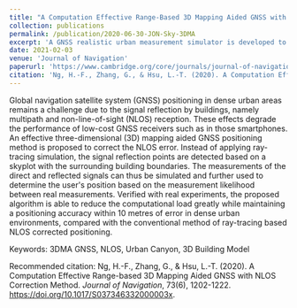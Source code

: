 ```yaml
---
title: "A Computation Effective Range-Based 3D Mapping Aided GNSS with NLOS Correction Method"
collection: publications
permalink: /publication/2020-06-30-JON-Sky-3DMA
excerpt: 'A GNSS realistic urban measurement simulator is developed to provide measurements for collaborative positioning studies'
date: 2021-02-03
venue: 'Journal of Navigation'
paperurl: 'https://www.cambridge.org/core/journals/journal-of-navigation/article/abs/computation-effective-rangebased-3d-mapping-aided-gnss-with-nlos-correction-method/8C84E4AA4FF7DC640BAA7369C7ECFC90'
citation: 'Ng, H.-F., Zhang, G., & Hsu, L.-T. (2020). A Computation Effective Range-based 3D Mapping Aided GNSS with NLOS Correction Method. <i>Journal of Navigation</i>, 73(6), 1202-1222. https://doi.org/10.1017/S037346332000003x.'
---
```

Global navigation satellite system (GNSS) positioning in dense urban areas remains a challenge due to the signal reflection by buildings, namely multipath and non-line-of-sight (NLOS) reception. These effects degrade the performance of low-cost GNSS receivers such as in those smartphones. An effective three-dimensional (3D) mapping aided GNSS positioning method is proposed to correct the NLOS error. Instead of applying ray-tracing simulation, the signal reflection points are detected based on a skyplot with the surrounding building boundaries. The measurements of the direct and reflected signals can thus be simulated and further used to determine the user's position based on the measurement likelihood between real measurements. Verified with real experiments, the proposed algorithm is able to reduce the computational load greatly while maintaining a positioning accuracy within 10 metres of error in dense urban environments, compared with the conventional method of ray-tracing based NLOS corrected positioning.

Keywords: 3DMA GNSS, NLOS, Urban Canyon, 3D Building Model

<!-- [Download paper here](http://academicpages.github.io/files/paper1.pdf) -->

Recommended citation: Ng, H.-F., Zhang, G., & Hsu, L.-T. (2020). A Computation Effective Range-based 3D Mapping Aided GNSS with NLOS Correction Method. <i>Journal of Navigation</i>, 73(6), 1202-1222. <https://doi.org/10.1017/S037346332000003x>.